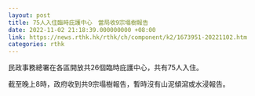 ```yaml
---
layout: post
title: 75人入住臨時庇護中心　當局收9宗塌樹報告
date: 2022-11-02 21:18:39.000000000 +08:00
link: https://news.rthk.hk/rthk/ch/component/k2/1673951-20221102.htm
categories: rthk
---
```


民政事務總署在各區開放共26個臨時庇護中心，共有75人入住。

截至晚上8時，政府收到共9宗塌樹報告，暫時沒有山泥傾瀉或水浸報告。
